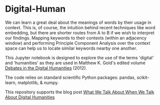 # Digital-Human

We can learn a great deal about the meanings of words by their usage in context. This is, of course, the intuition behind recent techniques like word embedding, but there are shorter routes from A to B if we wish to interpret our findings. Mapping keywords to their contexts (within an adjacency window) and performing Principle Component Analysis over the context space can help us to locate similar keywords nearby one another.

This Jupyter notebook is designed to explore the use of the terms 'digital' and 'humanities' as they are used in Matthew K. Gold's edited volume [Debates in the Digital Humanities](http://dhdebates.gc.cuny.edu) (2012).

The code relies on standard scientific Python packages: pandas, scikit-learn, matplotlib, & numpy.

This repository supports the blog post [What We Talk About When We Talk About Digital Humanities](https://teddyroland.com/2017/02/13/what-we-talk-about-when-we-talk-about-digital-humanities/)
